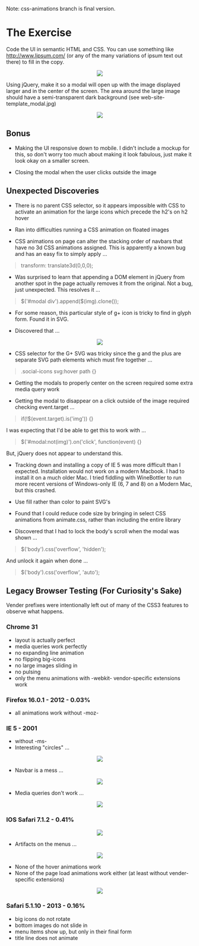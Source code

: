 Note: css-animations branch is final version.

# The Exercise

Code the UI in semantic HTML and CSS. You can use something like http://www.lipsum.com/ (or any of the many variations of ipsum text out there) to fill in the copy. 

<p align="center">
  <img src="https://github.com/worldviewer/css-html-practice/blob/css-animations/web-site-template.png" />
</p>

Using jQuery, make it so a modal will open up with the image displayed larger and in the center of the screen. The area around the large image should have a semi-transparent dark background (see web-site-template_modal.jpg)

<p align="center">
  <img src="https://github.com/worldviewer/css-html-practice/blob/css-animations/web-site-template_modal.jpg" />
</p>

## Bonus

- Making the UI responsive down to mobile. I didn't include a mockup for this, so don't worry too much about making it look fabulous, just make it look okay on a smaller screen. 

- Closing the modal when the user clicks outside the image

## Unexpected Discoveries

- There is no parent CSS selector, so it appears impossible with CSS to activate an animation for the large icons which precede the h2's on h2 hover

- Ran into difficulties running a CSS animation on floated images

- CSS animations on page can alter the stacking order of navbars that have no 3d CSS animations assigned.  This is apparently a known bug and has an easy fix to simply apply ...

> transform: translate3d(0,0,0);

- Was surprised to learn that appending a DOM element in jQuery from another spot in the page actually removes it from the original.  Not a bug, just unexpected.  This resolves it ...

> $('#modal div').append($(img).clone());

- For some reason, this particular style of g+ icon is tricky to find in glyph form.  Found it in SVG.

- Discovered that ...

<p align="center">
  <img src="https://github.com/worldviewer/css-html-practice/blob/css-animations/one-does-not-simply.jpg" />
</p>

- CSS selector for the G+ SVG was tricky since the g and the plus are separate SVG path elements which must fire together ...

> .social-icons svg:hover path {}

- Getting the modals to properly center on the screen required some extra media query work

- Getting the modal to disappear on a click outside of the image required checking event.target ...

> if(!$(event.target).is('img')) {}

I was expecting that I'd be able to get this to work with ...

> $('#modal:not(img)').on('click', function(event) {}

But, jQuery does not appear to understand this.

- Tracking down and installing a copy of IE 5 was more difficult than I expected.  Installation would not work on a modern Macbook.  I had to install it on a much older Mac.  I tried fiddling with WineBottler to run more recent versions of Windows-only IE (6, 7 and 8) on a Modern Mac, but this crashed.

- Use fill rather than color to paint SVG's

- Found that I could reduce code size by bringing in select CSS animations from animate.css, rather than including the entire library

- Discovered that I had to lock the body's scroll when the modal was shown ...

> $('body').css('overflow', 'hidden');

And unlock it again when done ...

> $('body').css('overflow', 'auto');

## Legacy Browser Testing (For Curiosity's Sake)

Vender prefixes were intentionally left out of many of the CSS3 features to observe what happens.

### Chrome 31
- layout is actually perfect
- media queries work perfectly
- no expanding line animation
- no flipping big-icons
- no large images sliding in
- no pulsing
- only the menu animations with -webkit- vendor-specific extensions work

### Firefox 16.0.1 - 2012 - 0.03%
- all animations work without -moz-

### IE 5 - 2001
- without -ms-
- Interesting "circles" ...

<p align="center">
  <img src="https://github.com/worldviewer/css-html-practice/blob/css-animations/browser-testing/ie5-1.jpg" />
</p>

- Navbar is a mess ...

<p align="center">
  <img src="https://github.com/worldviewer/css-html-practice/blob/css-animations/browser-testing/ie5-2.jpg" />
</p>

- Media queries don't work ...

<p align="center">
  <img src="https://github.com/worldviewer/css-html-practice/blob/css-animations/browser-testing/ie5-3.jpg" />
</p>

### IOS Safari 7.1.2 - 0.41%

<p align="center">
  <img src="https://github.com/worldviewer/css-html-practice/blob/css-animations/browser-testing/default-page-view.png" />
</p>

- Artifacts on the menus ...

<p align="center">
  <img src="https://github.com/worldviewer/css-html-practice/blob/css-animations/browser-testing/menu-artifact.png" />
</p>

- None of the hover animations work
- None of the page load animations work either (at least without vender-specific extensions)

<p align="center">
  <img src="https://github.com/worldviewer/css-html-practice/blob/css-animations/browser-testing/none-of-the-page-load-animations-work.png" />
</p>

### Safari 5.1.10 - 2013 - 0.16%
- big icons do not rotate
- bottom images do not slide in
- menu items show up, but only in their final form
- title line does not animate